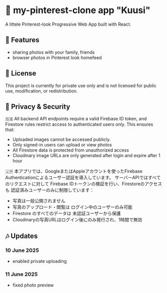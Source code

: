 
# 🌲 my-pinterest-clone app "Kuusi"
A littele Pinterest-look Progressive Web App built with React.

## 📸 Features
- sharing photos with your family, friends
- browser photos in Pinterest look homefeed

## 🏡 License
This project is currently for private use only and is not licensed for public use, modification, or redistribution.

## 🔐 Privacy & Security
🇬🇧 All backend API endpoints require a valid Firebase ID token, and Firestore rules restrict access to authenticated users only.
This ensures that:
- Uploaded images cannot be accessed publicly.
- Only signed-in users can upload or view photos
- All Firestore data is protected from unauthorized access
- Cloudinary image URLs are only generated after login and expire after 1 hour

🇯🇵 本アプリでは、GoogleまたはAppleアカウントを使ったFirebase Authenticationによるユーザー認証を導入しています。
サーバーAPIではすべてのリクエストに対して Firebase IDトークンの検証を行い、Firestoreのアクセスも 認証済みユーザーのみに制限しています：
- 写真は一般公開されません
- 写真のアップロード・閲覧は ログイン中のユーザーのみ可能
- Firestore のすべてのデータは 未認証ユーザーから保護
- Cloudinaryの写真URLはログイン後にのみ発行され、1時間で無効

## 🎶 Updates
### 10 June 2025
- enabled private uploading

### 11 June 2025
- fixed photo preview